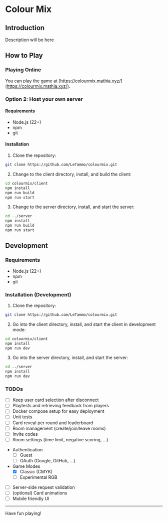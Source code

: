 # Colour Mix

## Introduction

Description will be here

## How to Play

### Playing Online

You can play the game at [https://colourmix.mathia.xyz/](https://colourmix.mathia.xyz/).

### Option 2: Host your own server

#### Requirements

- Node.js (22+)
- npm
- git

#### Installation

1. Clone the repository:

```bash
git clone https://github.com/LeTammo/colourmix.git
```

2. Change to the client directory, install, and build the client:

```bash
cd colourmix/client
npm install
npm run build
npm run start
```

3. Change to the server directory, install, and start the server:

```bash
cd ../server
npm install
npm run build
npm run start
```


## Development

### Requirements

- Node.js (22+)
- npm
- git

### Installation (Development)

1. Clone the repository:

```bash
git clone https://github.com/LeTammo/colourmix.git
```

2. Go into the client directory, install, and start the client in development mode:

```bash
cd colourmix/client
npm install
npm run dev
```

3. Go into the server directory, install, and start the server:

```bash
cd ../server
npm install
npm run dev
```

### TODOs

- [ ] Keep user card selection after disconnect
- [ ] Playtests and retrieving feedback from players
- [ ] Docker compose setup for easy deployment
- [ ] Unit tests
- [ ] Card reveal per round and leaderboard
- [ ] Room management (create/join/leave rooms)
- [ ] Invite codes
- [ ] Room settings (time limit, negative scoring, ...)
- Authentication
    - [ ] Guest
    - [ ] OAuth (Google, GitHub, ...)
- Game Modes
    - [x] Classic (CMYK)
    - [ ] Experimental RGB
- [ ] Server-side request validation
- [ ] (optional) Card animations
- [ ] Mobile friendly UI

---

Have fun playing!